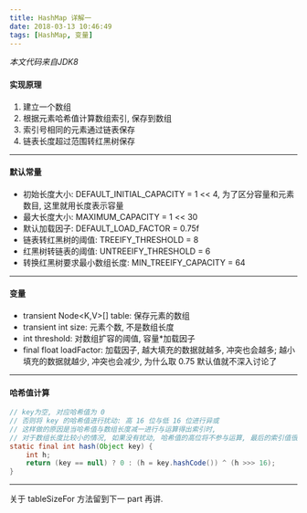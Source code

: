 ```yaml
---
title: HashMap 详解一
date: 2018-03-13 10:46:49
tags: [HashMap, 变量]
---
```

*本文代码来自JDK8*

#### 实现原理
1. 建立一个数组
2. 根据元素哈希值计算数组索引, 保存到数组
3. 索引号相同的元素通过链表保存
4. 链表长度超过范围转红黑树保存

---

#### 默认常量
* 初始长度大小: DEFAULT_INITIAL_CAPACITY = 1 << 4, 为了区分容量和元素数目, 这里就用长度表示容量
* 最大长度大小: MAXIMUM_CAPACITY = 1 << 30
* 默认加载因子: DEFAULT_LOAD_FACTOR = 0.75f
* 链表转红黑树的阈值: TREEIFY_THRESHOLD = 8
* 红黑树转链表的阈值: UNTREEIFY_THRESHOLD = 6
* 转换红黑树要求最小数组长度: MIN_TREEIFY_CAPACITY = 64
---
#### 变量
* transient Node<K,V>[] table: 保存元素的数组
* transient int size: 元素个数, 不是数组长度
* int threshold: 对数组扩容的阈值, 容量\*加载因子
* final float loadFactor: 加载因子, 越大填充的数据就越多, 冲突也会越多; 越小填充的数据就越少, 冲突也会减少, 为什么取 0.75 默认值就不深入讨论了

---
#### 哈希值计算
```java
// key为空, 对应哈希值为 0
// 否则将 key 的哈希值进行扰动: 高 16 位与低 16 位进行异或
// 这样做的原因是当哈希值与数组长度减一进行与运算得出索引时, 
// 对于数组长度比较小的情况, 如果没有扰动, 哈希值的高位将不参与运算, 最后的索引值很有可能会重复
static final int hash(Object key) {
    int h;
    return (key == null) ? 0 : (h = key.hashCode()) ^ (h >>> 16);
}
```
---
关于 tableSizeFor 方法留到下一 part 再讲.